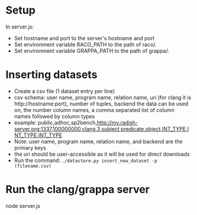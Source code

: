 # Setup
In server.js:
* Set hostname and port to the server's hostname and port
* Set environment variable RACO\_PATH to the path of raco/.
* Set environment variable GRAPPA\_PATH to the path of grappa/.

# Inserting datasets
* Create a csv file (1 dataset entry per line)
* csv schema: 
user name, program name, relation name, uri (for clang it is http://hostname:port), number of tuples, backend the data can be used on, the number column names, a comma separated list of column names followed by column types
 * example:
public,adhoc,sp2bench,http://my.radish-server.org:1337,100000000,clang,3,subject,predicate,object,INT_TYPE,INT_TYPE,INT_TYPE
 * Note: user name, program name, relation name, and backend are the primary keys
 * the uri should be user-accessible as it will be used for direct downloads
* Run the command:
```./datastore.py insert_new_dataset -p (filename.csv)```

# Run the clang/grappa server
node server.js
